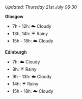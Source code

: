 *Updated: Thursday 21st July 06:30*

**Glasgow**

* 7h - 12h: :cloud: Cloudy
* 13h, 14h: :umbrella: Rainy
* 15h - 18h: :cloud: Cloudy

**Edinburgh**

* 7h: :cloud: Cloudy
* 8h: :umbrella: Rainy
* 9h - 13h: :cloud: Cloudy
* 14h: :umbrella: Rainy
* 15h - 18h: :cloud: Cloudy
